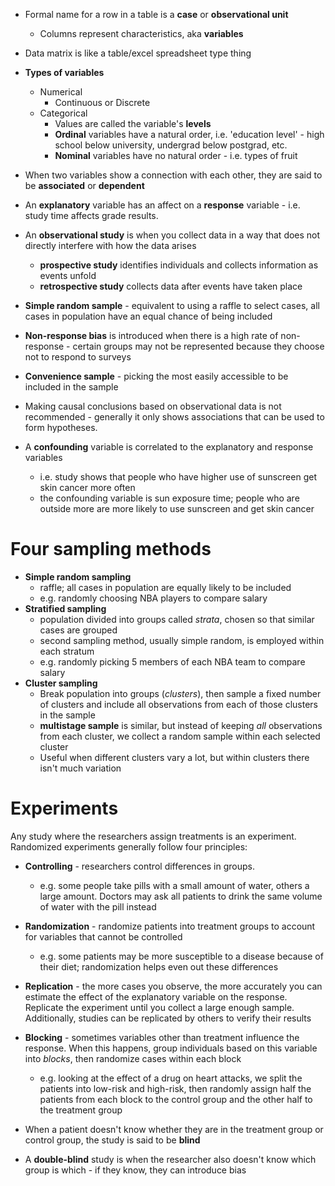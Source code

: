 - Formal name for a row in a table is a **case** or **observational unit**
	- Columns represent characteristics, aka **variables**
- Data matrix is like a table/excel spreadsheet type thing
- **Types of variables**
	- Numerical
		- Continuous or Discrete
	- Categorical
		- Values are called the variable's **levels**
		- **Ordinal** variables have a natural order, i.e. 'education level' - high school below university, undergrad below postgrad, etc.
		- **Nominal** variables have no natural order - i.e. types of fruit
- When two variables show a connection with each other, they are said to be **associated** or **dependent**
- An **explanatory** variable has an affect on a **response** variable - i.e. study time affects grade results.

- An **observational study** is when you collect data in a way that does not directly interfere with how the data arises
	- **prospective study** identifies individuals and collects information as events unfold
	- **retrospective study** collects data after events have taken place


- **Simple random sample** - equivalent to using a raffle to select cases, all cases in population have an equal chance of being included
- **Non-response bias** is introduced when there is a high rate of non-response - certain groups may not be represented because they choose not to respond to surveys
- **Convenience sample** - picking the most easily accessible to be included in the sample

- Making causal conclusions based on observational data is not recommended - generally it only shows associations that can be used to form hypotheses. 
- A **confounding** variable is correlated to the explanatory and response variables
	- i.e. study shows that people who have higher use of sunscreen get skin cancer more often
	- the confounding variable is sun exposure time; people who are outside more are more likely to use sunscreen and get skin cancer

# Four sampling methods
- **Simple random sampling**
	- raffle; all cases in population are equally likely to be included
	- e.g. randomly choosing NBA players to compare salary
- **Stratified sampling**
	- population divided into groups called *strata*, chosen so that similar cases are grouped
	- second sampling method, usually simple random, is employed within each stratum
	- e.g. randomly picking 5 members of each NBA team to compare salary
- **Cluster sampling**
	- Break population into groups (*clusters*), then sample a fixed number of clusters and include all observations from each of those clusters in the sample
	- **multistage sample** is similar, but instead of keeping *all* observations from each cluster, we collect a random sample within each selected cluster
	- Useful when different clusters vary a lot, but within clusters there isn't much variation


# Experiments
Any study where the researchers assign treatments is an experiment. Randomized experiments generally follow four principles:
- **Controlling** - researchers control differences in groups. 
	- e.g. some people take pills with a small amount of water, others a large amount. Doctors may ask all patients to drink the same volume of water with the pill instead
- **Randomization** - randomize patients into treatment groups to account for variables that cannot be controlled
	- e.g. some patients may be more susceptible to a disease because of their diet; randomization helps even out these differences
- **Replication** - the more cases you observe, the more accurately you can estimate the effect of the explanatory variable on the response. Replicate the experiment until you collect a large enough sample. Additionally, studies can be replicated by others to verify their results
- **Blocking** - sometimes variables other than treatment influence the response. When this happens, group individuals based on this variable into *blocks*, then randomize cases within each block 
	- e.g. looking at the effect of a drug on heart attacks, we split the patients into low-risk and high-risk, then randomly assign half the patients from each block to the control group and the other half to the treatment group

- When a patient doesn't know whether they are in the treatment group or control group, the study is said to be **blind**
- A **double-blind** study is when the researcher also doesn't know which group is which - if they know, they can introduce bias